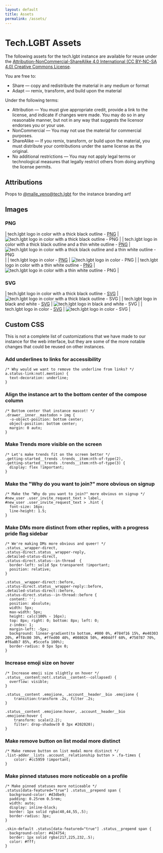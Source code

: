 ```yaml
---
layout: default
title: Assets
permalink: /assets/
---
```


# Tech.LGBT Assets

The following assets for the tech.lgbt instance are available for reuse under the [Attribution-NonCommercial-ShareAlike 4.0 International (CC BY-NC-SA 4.0) Creative Commons License](https://creativecommons.org/licenses/by-nc-sa/4.0/).

You are free to:
- Share — copy and redistribute the material in any medium or format
- Adapt — remix, transform, and build upon the material

Under the following terms:
- Attribution — You must give appropriate credit, provide a link to the license, and indicate if changes were made. You may do so in any reasonable manner, but not in any way that suggests the licensor endorses you or your use.
- NonCommercial — You may not use the material for commercial purposes.
- ShareAlike — If you remix, transform, or build upon the material, you must distribute your contributions under the same license as the original.
- No additional restrictions — You may not apply legal terms or technological measures that legally restrict others from doing anything the license permits.



## Attributions

Props to [@malle_yeno@tech.lgbt](https://tech.lgbt/@malle_yeno/) for the instance branding art!

## Images

### PNG

| tech.lgbt logo in color with a thick black outline - [PNG](assets/images/techlgbt_color_black_outline.png) | ![tech.lgbt logo in color with a thick black outline - PNG](assets/images/techlgbt_color_black_outline.png) |
| tech.lgbt logo in color with a thick black outline and a thin white outline - [PNG](assets/images/techlgbt_logo_bw_white_outline.png) | ![tech.lgbt logo in color with a thick black outline and a thin white outline - PNG](assets/images/techlgbt_logo_bw_white_outline.png) |
| tech.lgbt logo in color - [PNG](assets/images/techlgbt_logo_color.png) | ![tech.lgbt logo in color - PNG](assets/images/techlgbt_logo_color.png) |
| tech.lgbt logo in color with a thin white outline - [PNG](assets/images/techlgbt_logo_white_outline.png) | ![tech.lgbt logo in color with a thin white outline - PNG](assets/images/techlgbt_logo_white_outline.png) |

### SVG

| tech.lgbt logo in color with a thick black outline - [SVG](assets/images/techlgbtlogo_color.svg) | ![tech.lgbt logo in color with a thick black outline - SVG](assets/images/techlgbtlogo_color.svg) |
| tech.lgbt logo in black and white - [SVG](assets/images/techlgbtlogo_bw.svg) | ![tech.lgbt logo in black and white - SVG](assets/images/techlgbtlogo_bw.svg) |
| tech.lgbt logo in color - [SVG](assets/images/techlgbt_logo_emote.svg) | ![tech.lgbt logo in color - SVG](assets/images/techlgbt_logo_emote.svg) |


## Custom CSS
This is not a complete list of customizations that we have made to our instance for the web interface, but they are some of the more notable changes that could be reused on other instances.

### Add underlines to links for accessibility
```
/* Why would we want to remove the underline from links? */
a.status-link:not(.mention) {
  text-decoration: underline;
}
```

### Align the instance art to the bottom center of the compose column
```
/* Bottom center that instance mascot! */
.drawer__inner__mastodon > img {
  -o-object-position: bottom center;
  object-position: bottom center;
  margin: 0 auto;
}
```

### Make Trends more visible on the screen
```
/* Let's make trends fit on the screen better */
.getting-started__trends .trends__item:nth-of-type(2),
.getting-started__trends .trends__item:nth-of-type(3) {
  display: flex !important;
}
```


### Make the "Why do you want to join?" more obvious on signup
```
/* Make the "Why do you want to join?" more obvious on signup */
#new_user .user_invite_request_text > label,
#new_user .user_invite_request_text > .hint {
  font-size: 16px;
  line-height: 1.5;
}
```


### Make DMs more distinct from other replies, with a progress pride flag sidebar
```
/* We're making DMs more obvious and queer! */
.status__wrapper-direct,
.status-direct.status__wrapper-reply,
.detailed-status-direct,
.status-direct.status--in-thread  {
  border-left: solid 5px transparent !important;
  position: relative;
}

.status__wrapper-direct::before,
.status-direct.status__wrapper-reply::before,
.detailed-status-direct::before,
.status-direct.status--in-thread::before {
  content: '';
  position: absolute;
  width: 5px;
  max-width: 5px;
  height: calc(100% - 16px);
  top: 8px; right: 0; bottom: 8px; left: 0;
  z-index: 1;
  margin-left: -5px;
  background: linear-gradient(to bottom, #000 0%, #784f16 15%, #e40303 20%, #ff8c00 30%, #ffed00 40%, #008026 50%, #004dff 60%, #750787 70%, #f6a8b7 85%, #5ccefa 100%);
  border-radius: 0 5px 5px 0;
}
```

### Increase emoji size on hover
```
/* Increase emoji size slightly on hover */
.status__content:not(.status__content--collapsed) {
  overflow: visible;
}

.status__content .emojione, .account__header__bio .emojione {
    transition:transform .2s, filter .2s;
}

.status__content .emojione:hover, .account__header__bio .emojione:hover {
    transform: scale(2.2);
    filter: drop-shadow(0 0 3px #202020);
}
```


### Make remove button on list modal more distinct
```
/* Make remove button on list modal more distinct */
.list-adder__lists .account__relationship button > .fa-times {
    color: #cc5959 !important;
}
```


### Make pinned statuses more noticeable on a profile
```
/* Make pinned statuses more noticeable */
.status[data-featured="true"] .status__prepend span {
  background-color: #d3dbe9;
  padding: 0.25rem 0.5rem;
  width: auto;
  display: inline-block;
  border: 1px solid rgba(40,44,55,.5);
  border-radius: 3px;
}

.skin-default .status[data-featured="true"] .status__prepend span {
  background-color: #424754;
  border: 1px solid rgba(217,225,232,.5);
  color: #fff;
}
```
